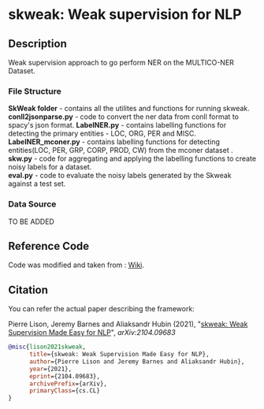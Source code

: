 # skweak: Weak supervision for NLP
## Description

Weak supervision approach to go perform NER on the MULTICO-NER Dataset.

### File Structure 
<b>SkWeak folder</b> - contains all the utilites and functions for running skweak.
<b>conll2jsonparse.py</b> - code to convert the ner data from conll format to spacy's json format. 
<b>LabelNER.py</b> - contains labelling functions for detecting the primary entities - LOC, ORG, PER and MISC. <br>
<b>LabelNER_mconer.py</b> - contains labelling functions for detecting entities(LOC, PER, GRP, CORP, PROD, CW) from the mconer dataset .<br>
<b>skw.py</b> - code for aggregating and applying the labelling functions to create noisy labels for a dataset.<br>
<b>eval.py</b> - code to evaluate the noisy labels generated by the Skweak against a test set.<br>

### Data Source
TO BE ADDED

## Reference Code
Code was modified and taken from :
[Wiki](https://github.com/NorskRegnesentral/skweak/wiki). 

## Citation

You can refer the actual paper describing the framework: 

Pierre Lison, Jeremy Barnes and Aliaksandr Hubin (2021), "[skweak: Weak Supervision Made Easy for NLP](http://arxiv.org/abs/2104.09683)", *arXiv:2104.09683*

```bibtex
@misc{lison2021skweak,
      title={skweak: Weak Supervision Made Easy for NLP}, 
      author={Pierre Lison and Jeremy Barnes and Aliaksandr Hubin},
      year={2021},
      eprint={2104.09683},
      archivePrefix={arXiv},
      primaryClass={cs.CL}
}
```
